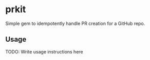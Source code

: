 # prkit

Simple gem to idempotently handle PR creation for a GitHub repo. 

## Usage

TODO: Write usage instructions here
